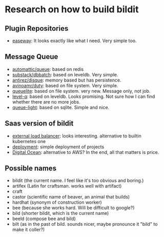 # Research on how to build bildit

## Plugin Repositories

* [easeway](https://github.com/easeway/js-plugins): It looks exactly like what I need. Very simple too.

## Message Queue

* [automattic/queue](https://github.com/Automattic/kue): based on redis
* [substack/dbbatch](https://github.com/substack/batchdb): based on leveldb. Very simple.
* [antirez/disque](https://github.com/antirez/disque): memory based but has persistence.
* [avinoamr/duty](https://www.npmjs.com/package/duty): based on file system. Very simple.
* [queuelite](https://www.npmjs.com/package/queuelite): based on file system. very new. Message only, not job.
* [level-q](https://www.npmjs.com/package/level-q): based on leveldb. Looks promising. Not sure how I can find
  whether there are no more jobs.
* [queue-light](https://github.com/rackfx/queue-light): based on sqlite. Simple and nice.

## Saas version of bildit

* [external load balancer](https://traefik.io/): looks interesting. alternative to builtin kubernetes one
* [deployment](https://www.npmjs.com/package/exoframe): simple deployment of projects
* [Digital Ocean](https://www.digitalocean.com/): alternative to AWS? In the end, all that matters is price.

## Possible names

* bildit (the current name. I feel like it's too obvious and boring.)
* artifex (Latin for craftsman. works well with artifact)
* craft
* castor (scientific name of beaver, an animal that builds)
* hardhat (synonym of construction worker)
* bee (because she works hard. Will be difficult to google?)
* bild (shorter bildit, which is the current name)
* beeld (compose bee and bild)
* bilt (as in the past of bild. sounds nicer,
  maybe pronounce it "bild" to make it coller?)
